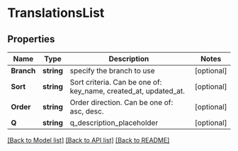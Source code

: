 # TranslationsList

## Properties

Name | Type | Description | Notes
------------ | ------------- | ------------- | -------------
**Branch** | **string** | specify the branch to use | [optional] 
**Sort** | **string** | Sort criteria. Can be one of: key_name, created_at, updated_at. | [optional] 
**Order** | **string** | Order direction. Can be one of: asc, desc. | [optional] 
**Q** | **string** | q_description_placeholder | [optional] 

[[Back to Model list]](../README.md#documentation-for-models) [[Back to API list]](../README.md#documentation-for-api-endpoints) [[Back to README]](../README.md)


